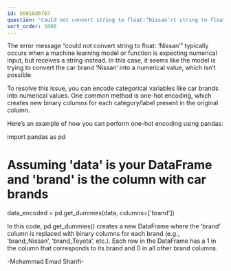 ```yaml
---
id: 56018d6f07
question: 'Could not convert string to float:’Nissan’rt string to float: ''Nissan'''
sort_order: 1000
---
```


The error message “could not convert string to float: ‘Nissan’” typically occurs when a machine learning model or function is expecting numerical input, but receives a string instead. In this case, it seems like the model is trying to convert the car brand ‘Nissan’ into a numerical value, which isn’t possible.

To resolve this issue, you can encode categorical variables like car brands into numerical values. One common method is one-hot encoding, which creates new binary columns for each category/label present in the original column.

Here’s an example of how you can perform one-hot encoding using pandas:

import pandas as pd

# Assuming 'data' is your DataFrame and 'brand' is the column with car brands

data_encoded = pd.get_dummies(data, columns=['brand'])

In this code, pd.get_dummies() creates a new DataFrame where the ‘brand’ column is replaced with binary columns for each brand (e.g., ‘brand_Nissan’, ‘brand_Toyota’, etc.). Each row in the DataFrame has a 1 in the column that corresponds to its brand and 0 in all other brand columns.

-Mohammad Emad Sharifi-

